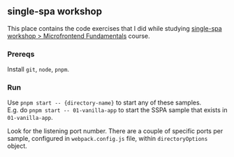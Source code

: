## single-spa workshop

This place contains the code exercises that I did while studying [single-spa workshop > Microfrontend Fundamentals](https://single-spa-workshop.com/#courses) course.

### Prereqs

Install `git`, `node`, `pnpm`.

### Run

Use `pnpm start -- {directory-name}` to start any of these samples.<br/>
E.g. do `pnpm start -- 01-vanilla-app` to start the SSPA sample that exists in `01-vanilla-app`.

Look for the listening port number. There are a couple of specific ports per sample, configured in `webpack.config.js` file, within `directoryOptions` object.
